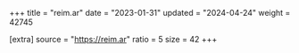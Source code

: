 +++
title = "reim.ar"
date = "2023-01-31"
updated = "2024-04-24"
weight = 42745

[extra]
source = "https://reim.ar"
ratio = 5
size = 42
+++

